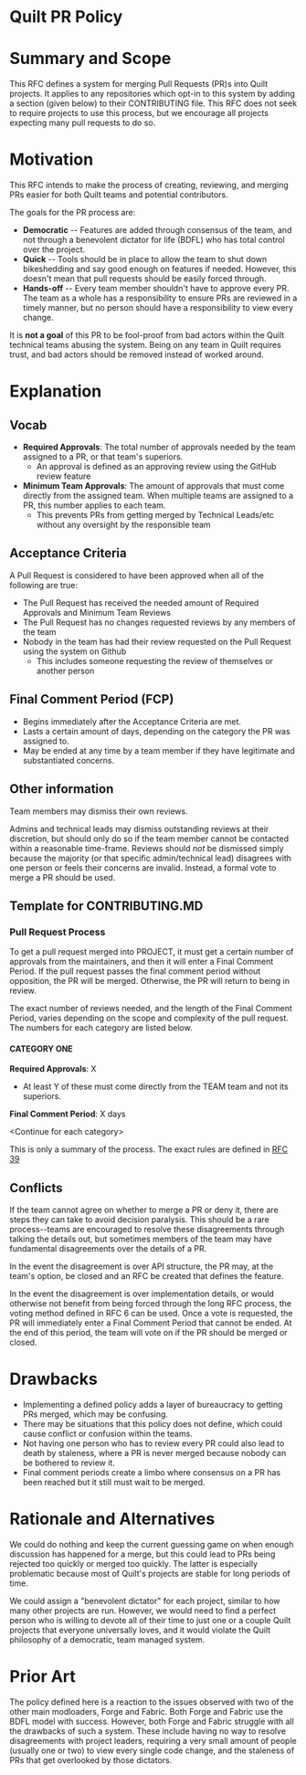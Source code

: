 # Quilt PR Policy
# Summary and Scope
This RFC defines a system for merging Pull Requests (PR)s into Quilt projects. It applies to any repositories which opt-in to this system by adding a section (given below) to their CONTRIBUTING file.
This RFC does not seek to require projects to use this process, but we encourage all projects expecting many pull requests to do so.

# Motivation
This RFC intends to make the process of creating, reviewing, and merging PRs easier for both Quilt teams and potential contributors.

The goals for the PR process are:
- **Democratic** -- Features are added through consensus of the team, and not through a benevolent dictator for life (BDFL) who has total control over the project.
- **Quick** -- Tools should be in place to allow the team to shut down bikeshedding and say good enough on features if needed. However, this doesn't mean that pull requests should be easily forced through.
- **Hands-off** -- Every team member shouldn't have to approve every PR. The team as a whole has a responsibility to ensure PRs are reviewed in a timely manner, but no person should have a responsibility to view every change.

It is **not a goal** of this PR to be fool-proof from bad actors within the Quilt technical teams abusing the system. Being on any team in Quilt requires trust, and bad actors should be removed instead of worked around.

# Explanation
## Vocab
- **Required Approvals**: The total number of approvals needed by the team assigned to a PR, or that team's superiors.
    - An approval is defined as an approving review using the GitHub review feature
- **Minimum Team Approvals**: The amount of approvals that must come directly from the assigned team. When multiple teams are assigned to a PR, this number applies to each team.
    - This prevents PRs from getting merged by Technical Leads/etc without any oversight by the responsible team

## Acceptance Criteria
A Pull Request is considered to have been approved when all of the following are true:
- The Pull Request has received the needed amount of Required Approvals and Minimum Team Reviews
- The Pull Request has no changes requested reviews by any members of the team
- Nobody in the team has had their review requested on the Pull Request using the system on Github
    - This includes someone requesting the review of themselves or another person

## Final Comment Period (FCP)
- Begins immediately after the Acceptance Criteria are met.
- Lasts a certain amount of days, depending on the category the PR was assigned to.
- May be ended at any time by a team member if they have legitimate and substantiated concerns.

## Other information
Team members may dismiss their own reviews.

Admins and technical leads may dismiss outstanding reviews at their discretion, but should only do so if the team member cannot be contacted within a reasonable time-frame. Reviews should *not* be dismissed simply because the majority (or that specific admin/technical lead) disagrees with one person or feels their concerns are invalid. Instead, a formal vote to merge a PR should be used.

## Template for CONTRIBUTING.MD
### Pull Request Process
To get a pull request merged into PROJECT, it must get a certain number of approvals from the maintainers, and then it will enter a Final Comment Period. If the pull request passes the final comment period without opposition, the PR will be merged. Otherwise, the PR will return to being in review. 

The exact number of reviews needed, and the length of the Final Comment Period, varies depending on the scope and complexity of the pull request. The numbers for each category are listed below.

#### CATEGORY ONE
**Required Approvals**: X
- At least Y of these must come directly from the TEAM team and not its superiors.

**Final Comment Period**: X days

\<Continue for each category>

This is only a summary of the process. The exact rules are defined in [RFC 39](https://github.com/QuiltMC/rfcs/blob/master/structure/0039-pr-policy.md)
## Conflicts
If the team cannot agree on whether to merge a PR or deny it, there are steps they can take to avoid decision paralysis. This should be a rare process--teams are encouraged to resolve these disagreements through talking the details out, but sometimes members of the team may have fundamental disagreements over the details of a PR.

In the event the disagreement is over API structure, the PR may, at the team's option, be closed and an RFC be created that defines the feature.

In the event the disagreement is over implementation details, or would otherwise not benefit from being forced through the long RFC process, the voting method defined in RFC 6 can be used. Once a vote is requested, the PR will immediately enter a Final Comment Period that cannot be ended. At the end of this period, the team will vote on if the PR should be merged or closed.  

# Drawbacks
- Implementing a defined policy adds a layer of bureaucracy to getting PRs merged, which may be confusing.
- There may be situations that this policy does not define, which could cause conflict or confusion within the teams.
- Not having one person who has to review every PR could also lead to death by staleness, where a PR is never merged because nobody can be bothered to review it.
- Final comment periods create a limbo where consensus on a PR has been reached but it still must wait to be merged.

# Rationale and Alternatives
We could do nothing and keep the current guessing game on when enough discussion has happened for a merge, but this could lead to PRs being rejected too quickly or merged too quickly. The latter is especially problematic because most of Quilt's projects are stable for long periods of time.

We could assign a "benevolent dictator" for each project, similar to how many other projects are run. However, we would need to find a perfect person who is willing to devote all of their time to just one or a couple Quilt projects that everyone universally loves, and it would violate the Quilt philosophy of a democratic, team managed system. 
# Prior Art
The policy defined here is a reaction to the issues observed with two of the other main modloaders, Forge and Fabric. Both Forge and Fabric use the BDFL model with success. However, both Forge and Fabric struggle with all the drawbacks of such a system. These include having no way to resolve disagreements with project leaders, requiring a very small amount of people (usually one or two) to view every single code change, and the staleness of PRs that get overlooked by those dictators.

